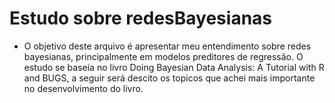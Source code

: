 # Estudo sobre redesBayesianas

* O objetivo deste arquivo é apresentar meu entendimento sobre redes bayesianas, principalmente em modelos preditores de regressão.
  O estudo se baseia no livro Doing Bayesian Data Analysis: A Tutorial with R and BUGS, a seguir será descito os topicos que achei mais importante no desenvolvimento do livro.

